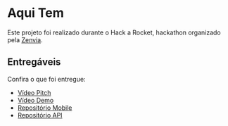 # Aqui Tem

Este projeto foi realizado durante o Hack a Rocket, hackathon organizado pela [Zenvia](https://zenapi.zenvia.com/).

## Entregáveis

Confira o que foi entregue:
+ [Vídeo Pitch]()
+ [Vídeo Demo]()
+ [Repositório Mobile](https://github.com/Time18/aquitem-mobile)
+ [Repositório API](https://github.com/Time18/aquitem-api)
